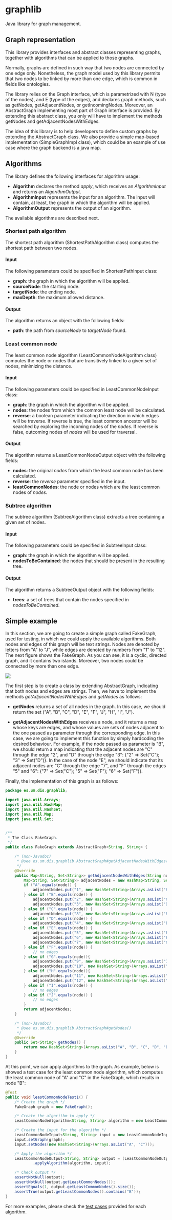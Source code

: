 # graphlib
Java library for graph management.

## Graph representation
This library provides interfaces and abstract classes representing graphs, together with algorithms that can be applied to those graphs.

 Normally,  graphs are defined in such way that two nodes are connected by one edge only. Nonetheless, the graph model used by this library permits that two nodes to be linked by more than one edge, which is common in fields like ontologies.

The library relies on the Graph interface, which is parametrized with N (type of the nodes), and E (type of the edges), and declares graph methods, such as getNodes, getAdjacentNodes, or getIncomingNodes. Moreover, an AbstractGraph implementing most part of Graph interface is provided. By extending this abstract class, you only will have to implement the methods getNodes and getAdjacentNodesWithEdges. 


The idea of this library is to help developers to define custom graphs by extending the AbstractGraph class. We also provide a simple map-based implementation (SimpleGraphImpl class), which could be an example of use case where the graph backend is a java map.

## Algorithms
The library defines the following interfaces for algorithm usage:

* **Algorithm** declares the method *apply*, which receives an *AlgorithmInput* and returns an *AlgorithmOutput*.
* **AlgorithmInput** represents the input for an algorithm. The input will contain, at least, the graph in which the algorithm will be applied.
* **AlgorithmOutput** represents the output of an algorithm.

The available algorithms are described next.

### Shortest path algorithm
The shortest path algorithm (ShortestPathAlgorithm class) computes the shortest path between two nodes.

#### Input
The following parameters could be specified in ShortestPathInput class:

* **graph**: the graph in which the algorithm will be applied.
* **sourceNode**: the starting node.
* **targetNode**: the ending node.
* **maxDepth**: the maximum allowed distance.

#### Output
The algorithm returns an object with the following fields:

* **path**: the path from *sourceNode* to *targetNode* found.


### Least common node
The least common node algorithm (LeastCommonNodeAlgorithm class) computes the node or nodes that are transitively linked to a given set of nodes, minimizing the distance.

#### Input
The following parameters could be specified in LeastCommonNodeInput class:

* **graph**: the graph in which the algorithm will be applied.
* **nodes**: the nodes from which the common least node will be calculated.
* **reverse**: a boolean parameter indicating the direction in which edges will be traverse. If reverse is true, the least common ancestor will be searched by exploring the incoming nodes of the *nodes*. If reverse is false, outcoming nodes of *nodes* will be used for traversal.


#### Output
The algorithm returns a LeastCommonNodeOutput object with the following fields:

* **nodes**: the original *nodes* from which the least common node has been calculated.
* **reverse**: the *reverse* parameter specified in the input.
* **leastCommonNodes**: the node or nodes which are the least common nodes of *nodes*.


### Subtree algorithm
The subtree algorithm (SubtreeAlgorithm class) extracts a tree containing a given set of nodes.

#### Input
The following parameters could be specified in SubtreeInput class:

* **graph**: the graph in which the algorithm will be applied.
* **nodesToBeContained**: the nodes that should be present in the resulting tree.


#### Output
The algorithm returns a SubtreeOutput object with the following fields:

* **trees**: a set of trees that contain the nodes specified in *nodesToBeContained*.


## Simple example
In this section, we are going to create a simple graph called FakeGraph, used for testing, in which we could apply the available algorithms. Both nodes and edges of this graph will be text strings. Nodes are denoted by letters from "A" to "J", while edges are denoted by numbers from "1" to "12". The next figure shows the FakeGraph. As you can see, it is a cyclic, directed graph, and it contains two islands. Moreover, two nodes could be connected by more than one edge.

![](./assets/FakeGraph.png)

The first step is to create a class by extending AbstractGraph, indicating that both nodes and edges are strings. Then, we have to implement the methods *getAdjacentNodesWithEdges* and *getNodes* as follows:

* **getNodes** returns a set of all nodes in the graph. In this case, we should return the set ("A", "B", "C", "D", "E", "F", "J", "H", "I", "J").

* **getAdjacentNodesWithEdges** receives a node, and it returns a map whose keys are edges, and whose values are sets of nodes adjacent to the one passed as parameter through the corresponding edge. In this case, we are going to implement this function by simply hardcoding the desired behaviour. For example, if the node passed as parameter is "B", we should return a map indicating that the adjacent nodes are "C" through the edge "2", and "D" through the edge "3": {"2" => Set("C"); "3" => Set("D")}. In the case of the node "E", we should indicate that its adjacent nodes are "C" through the edge "7", and "F" through the edges "5" and "6": {"7" => Set("C"); "5" => Set("F"); "6" => Set("F")}.

Finally, the implementation of this graph is as follows:

```java
package es.um.dis.graphlib;

import java.util.Arrays;
import java.util.HashMap;
import java.util.HashSet;
import java.util.Map;
import java.util.Set;


/**
 * The Class FakeGraph.
 */
public class FakeGraph extends AbstractGraph<String, String> {

	/* (non-Javadoc)
	 * @see es.um.dis.graphlib.AbstractGraph#getAdjacentNodesWithEdges(java.lang.Object)
	 */
	@Override
	public Map<String, Set<String>> getAdjacentNodesWithEdges(String node) {
		Map<String, Set<String>> adjacentNodes = new HashMap<String, Set<String>>();
		if ("A".equals(node)) {
			adjacentNodes.put("1", new HashSet<String>(Arrays.asList("B")));
		} else if ("B".equals(node)) {
			adjacentNodes.put("2", new HashSet<String>(Arrays.asList("C")));
			adjacentNodes.put("3", new HashSet<String>(Arrays.asList("D")));
		} else if ("C".equals(node)) {
			adjacentNodes.put("8", new HashSet<String>(Arrays.asList("B")));
		} else if ("D".equals(node)) {
			adjacentNodes.put("4", new HashSet<String>(Arrays.asList("E")));
		} else if ("E".equals(node)) {
			adjacentNodes.put("5", new HashSet<String>(Arrays.asList("F")));
			adjacentNodes.put("6", new HashSet<String>(Arrays.asList("F")));
			adjacentNodes.put("7", new HashSet<String>(Arrays.asList("C")));
		} else if ("F".equals(node)) {
			// no edges
		} else if ("G".equals(node)){
			adjacentNodes.put("9", new HashSet<String>(Arrays.asList("I")));
			adjacentNodes.put("10", new HashSet<String>(Arrays.asList("J")));
		} else if ("H".equals(node)){
			adjacentNodes.put("11", new HashSet<String>(Arrays.asList("I")));
			adjacentNodes.put("12", new HashSet<String>(Arrays.asList("J")));
		} else if ("I".equals(node)) {
			// no edges
		} else if ("J".equals(node)) {
			// no edges
		}
		return adjacentNodes;
	}

	/* (non-Javadoc)
	 * @see es.um.dis.graphlib.AbstractGraph#getNodes()
	 */
	@Override
	public Set<String> getNodes() {
		return new HashSet<String>(Arrays.asList("A", "B", "C", "D", "E", "F", "G", "H", "I", "J"));
	}
}
```

At this point, we can apply algorithms to the graph. As example, below is showed a test case for the least common node algorithm, which computes the least common node of "A" and "C" in the FakeGraph, which results in node "B":

```java
@Test
public void leastCommonNodeTest1() {
	/* Create the graph */
	FakeGraph graph = new FakeGraph();

	/* Create the algorithm to apply */
	LeastCommonNodeAlgorithm<String, String> algorithm = new LeastCommonNodeAlgorithm<String, String>();

	/* Create the input for the algorithm */
	LeastCommonNodeInput<String, String> input = new LeastCommonNodeInput<String, String>();
	input.setGraph(graph);
	input.setNodes(new HashSet<String>(Arrays.asList("A", "C")));

	/* Apply the algorithm */
	LeastCommonNodeOutput<String, String> output = (LeastCommonNodeOutput<String, String>) graph
			.applyAlgorithm(algorithm, input);

	/* Check output */
	assertNotNull(output);
	assertNotNull(output.getLeastCommonNodes());
	assertEquals(1, output.getLeastCommonNodes().size());
	assertTrue(output.getLeastCommonNodes().contains("B"));
}
```

For more examples, please check the [test cases](./src/test/java/es/um/dis/graphlib/algorithms) provided for each algorithm.
